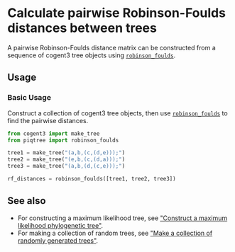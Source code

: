 # Calculate pairwise Robinson-Foulds distances between trees

A pairwise Robinson-Foulds distance matrix can be constructed from a sequence of cogent3 tree objects using [`robinson_foulds`](../api/tree_distance/robinson_foulds.md).

## Usage

### Basic Usage

Construct a collection of cogent3 tree objects, then use [`robinson_foulds`](../api/tree_distance/robinson_foulds.md) to find the pairwise distances.

```python
from cogent3 import make_tree
from piqtree import robinson_foulds

tree1 = make_tree("(a,b,(c,(d,e)));")
tree2 = make_tree("(e,b,(c,(d,a)));")
tree3 = make_tree("(a,b,(d,(c,e)));")

rf_distances = robinson_foulds([tree1, tree2, tree3])
```

## See also

- For constructing a maximum likelihood tree, see ["Construct a maximum likelihood phylogenetic tree"](construct_ml_tree.md).
- For making a collection of random trees, see ["Make a collection of randomly generated trees"](make_random_trees.md).
